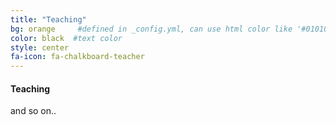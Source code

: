 ```yaml
---
title: "Teaching"
bg: orange     #defined in _config.yml, can use html color like '#010101'
color: black  #text color
style: center
fa-icon: fa-chalkboard-teacher
---
```


#### Teaching
and so on..